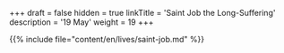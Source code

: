 +++
draft = false
hidden = true
linkTitle = 'Saint Job the Long-Suffering'
description = '19 May'
weight = 19
+++

{{% include file="content/en/lives/saint-job.md" %}}
